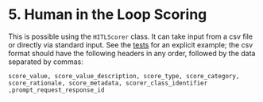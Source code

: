 # 5. Human in the Loop Scoring

This is possible using the `HITLScorer` class. It can take input from a csv file or directly via standard input. See the [tests](../../../tests/unit/score/test_hitl.py) for an explicit example; the csv format should have the following headers in any order, followed by the data separated by commas:

```
score_value, score_value_description, score_type, score_category, score_rationale, score_metadata, scorer_class_identifier ,prompt_request_response_id
```
